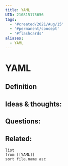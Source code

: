 ```yaml
---
title: YAML
UID: 210815175656
tags:
  - '#created/2021/Aug/15'
  - '#permanent/concept'
  - '#flashcards'
aliases: 
  - YAML
---
```

# YAML

## Definition


## Ideas & thoughts:


## Questions:


## Related:
```dataview
list
from [[YAML]]
sort file.name asc
```